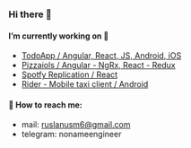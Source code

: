 ### Hi there 👋

#### I’m currently working on 🚀 
- [TodoApp / Angular, React, JS, Android, iOS](https://github.com/nonameengineer/todo-app)
- [Pizzaiols / Angular - NgRx, React - Redux](https://github.com/nonameengineer/pizzaiols)
- [Spotfy Replication / React](https://github.com/nonameengineer/spotify-replication)
- [Rider - Mobile taxi client / Android](https://github.com/nonameengineer/rider-mobile-taxi-client)

#### 💬 How to reach me:
- mail: ruslanusm6@gmail.com
- telegram: nonameengineer

<!--
**nonameengineer/nonameengineer** is a ✨ _special_ ✨ repository because its `README.md` (this file) appears on your GitHub profile.

Here are some ideas to get you started:

- 🔭 I’m currently working on ...
- 🌱 I’m currently learning ...
- 👯 I’m looking to collaborate on ...
- 🤔 I’m looking for help with ...
- 💬 Ask me about ...
- 📫 How to reach me: ...
- 😄 Pronouns: ...
- ⚡ Fun fact: ...
-->
